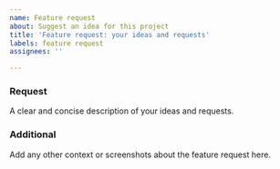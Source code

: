 ```yaml
---
name: Feature request
about: Suggest an idea for this project
title: 'Feature request: your ideas and requests'
labels: feature request
assignees: ''

---
```


### Request
A clear and concise description of your ideas and requests.

### Additional
Add any other context or screenshots about the feature request here.
